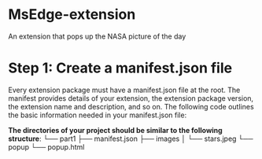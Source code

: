 # MsEdge-extension
An extension that pops up the NASA picture of the day

# Step 1: Create a manifest.json file
Every extension package must have a manifest.json file at the root. The manifest provides details of your extension, the extension package version, the extension name and description, and so on.
The following code outlines the basic information needed in your manifest.json file:

**The directories of your project should be similar to the following structure**:
└── part1
    ├── manifest.json
    ├── images
    │   └── stars.jpeg
    └── popup
        └── popup.html
